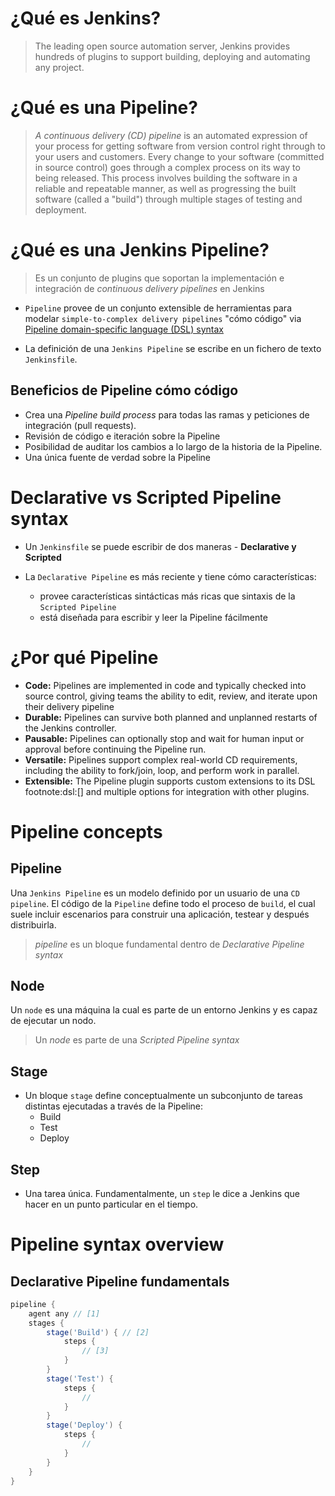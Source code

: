 # ¿Qué es Jenkins?

> The leading open source automation server, Jenkins provides hundreds of plugins to support building, deploying and automating any project.

# ¿Qué es una Pipeline?

> _A continuous delivery (CD) pipeline_ is an automated expression of your process for getting software from version control right through to your users and customers. Every change to your software (committed in source control) goes through a complex process on its way to being released. This process involves building the software in a reliable and repeatable manner, as well as progressing the built software (called a "build") through multiple stages of testing and deployment.

# ¿Qué es una Jenkins Pipeline?

> Es un conjunto de plugins que soportan la implementación e integración de _continuous delivery pipelines_ en Jenkins

- `Pipeline` provee de un conjunto extensible de herramientas para modelar `simple-to-complex delivery pipelines` "cómo código" via [Pipeline domain-specific language (DSL) syntax]('https://www.jenkins.io/doc/book/pipeline/syntax/')

- La definición de una `Jenkins Pipeline` se escribe en un fichero de texto `Jenkinsfile`.

## Beneficios de Pipeline cómo código

- Crea una _Pipeline build process_ para todas las ramas y peticiones de integración (pull requests).
- Revisión de código e iteración sobre la Pipeline
- Posibilidad de auditar los cambios a lo largo de la historia de la Pipeline.
- Una única fuente de verdad sobre la Pipeline

# Declarative vs Scripted Pipeline syntax

- Un `Jenkinsfile` se puede escribir de dos maneras - **Declarative y Scripted**

- La `Declarative Pipeline` es más reciente y tiene cómo características:
  - provee características sintácticas más ricas que sintaxis de la `Scripted Pipeline`
  - está diseñada para escribir y leer la Pipeline fácilmente

# ¿Por qué Pipeline

- **Code:** Pipelines are implemented in code and typically checked into source control, giving teams the ability to edit, review, and iterate upon their delivery pipeline
- **Durable:** Pipelines can survive both planned and unplanned restarts of the Jenkins controller.
- **Pausable:** Pipelines can optionally stop and wait for human input or approval before continuing the Pipeline run.
- **Versatile:** Pipelines support complex real-world CD requirements, including the ability to fork/join, loop, and perform work in parallel.
- **Extensible:** The Pipeline plugin supports custom extensions to its DSL footnote:dsl:[] and multiple options for integration with other plugins.

# Pipeline concepts

## Pipeline

Una `Jenkins Pipeline` es un modelo definido por un usuario de una `CD pipeline`. El código de la `Pipeline` define todo el proceso de `build`, el cual suele incluir escenarios para construir una aplicación, testear y después distribuirla.

> _pipeline_ es un bloque fundamental dentro de _Declarative Pipeline syntax_

## Node

Un `node` es una máquina la cual es parte de un entorno Jenkins y es capaz de ejecutar un nodo.

> Un _node_ es parte de una _Scripted Pipeline syntax_

## Stage

- Un bloque `stage` define conceptualmente un subconjunto de tareas distintas ejecutadas a través de la Pipeline:
  - Build
  - Test
  - Deploy

## Step

- Una tarea única. Fundamentalmente, un `step` le dice a Jenkins que hacer en un punto particular en el tiempo.

# Pipeline syntax overview

## Declarative Pipeline fundamentals

```groovy
pipeline {
    agent any // [1]
    stages {
        stage('Build') { // [2]
            steps {
                // [3]
            }
        }
        stage('Test') {
            steps {
                //
            }
        }
        stage('Deploy') {
            steps {
                //
            }
        }
    }
}
```
